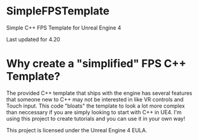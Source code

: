 # SimpleFPSTemplate
Simple C++ FPS Template for Unreal Engine 4

Last updated for 4.20

# Why create a "simplified" FPS C++ Template?
The provided C++ template that ships with the engine has several features that someone new to C++ may not be interested in like VR controls and Touch input. This code "bloats" the template to look a lot more complex than neccessary if you are simply looking to start with C++ in UE4. I'm using this project to create tutorials and you can use it in your own way!

This project is licensed under the Unreal Engine 4 EULA.